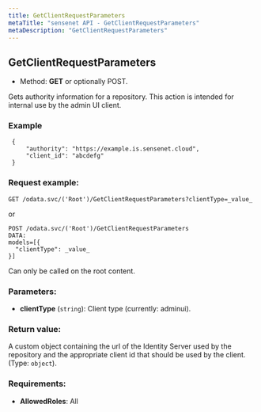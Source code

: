 ```yaml
---
title: GetClientRequestParameters
metaTitle: "sensenet API - GetClientRequestParameters"
metaDescription: "GetClientRequestParameters"
---
```


## GetClientRequestParameters
- Method: **GET** or optionally POST.

Gets authority information for a repository.
 This action is intended for internal use by the admin UI client.

### Example

``` 
 {
     "authority": "https://example.is.sensenet.cloud",
     "client_id": "abcdefg"
 }
```

### Request example:

```
GET /odata.svc/('Root')/GetClientRequestParameters?clientType=_value_
```
or
```
POST /odata.svc/('Root')/GetClientRequestParameters
DATA:
models=[{
  "clientType": _value_
}]
```
Can only be called on the root content.
### Parameters:
- **clientType** (`string`): Client type (currently: adminui).

### Return value:
A custom object containing the url of the Identity Server used by the repository
 and the appropriate client id that should be used by the client.
  (Type: `object`).

### Requirements:
- **AllowedRoles**: All


